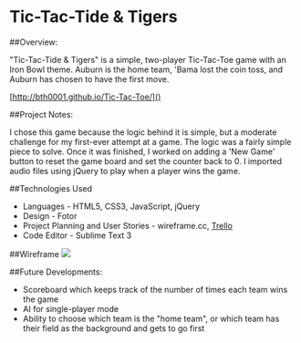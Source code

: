 # Tic-Tac-Tide & Tigers

##Overview: 

"Tic-Tac-Tide & Tigers" is a simple, two-player Tic-Tac-Toe game with an Iron Bowl theme.  Auburn is the home team, 'Bama lost the coin toss, and Auburn has chosen to have the first move.

[http://bth0001.github.io/Tic-Tac-Toe/]()

##Project Notes:

I chose this game because the logic behind it is simple, but a moderate challenge for my first-ever attempt at a game.  The logic was a fairly simple piece to solve.  Once it was finished, I worked on adding a 'New Game' button to reset the game board and set the counter back to 0.  I imported audio files using jQuery to play when a player wins the game.

##Technologies Used
* Languages - HTML5, CSS3, JavaScript, jQuery
* Design - Fotor
* Project Planning and User Stories - wireframe.cc, [Trello](https://trello.com/b/sTO5Puij/tic-tac-toe)
* Code Editor - Sublime Text 3

##Wireframe
![](http://imgur.com/bQM2iHL.png)

##Future Developments:

* Scoreboard which keeps track of the number of times each team wins the game
* AI for single-player mode
* Ability to choose which team is the "home team", or which team has their field as the background and gets to go first